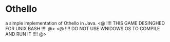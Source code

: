 # Othello

a simple implementation of Othello in Java.
<@ !!!! THIS GAME DESINGHED FOR UNIX BASH !!!! @>
<@ !!!! DO NOT USE WNIDOWS OS TO COMPILE AND RUN IT !!!! @>